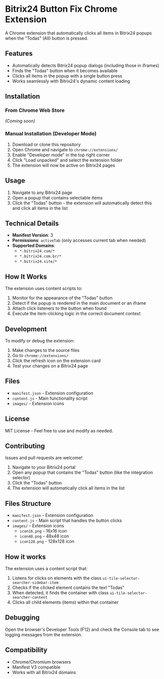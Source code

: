 # Bitrix24 Button Fix Chrome Extension

A Chrome extension that automatically clicks all items in Bitrix24 popups when the "Todas" (All) button is pressed.

## Features

- Automatically detects Bitrix24 popup dialogs (including those in iframes)
- Finds the "Todas" button when it becomes available
- Clicks all items in the popup with a single button press
- Works seamlessly with Bitrix24's dynamic content loading

## Installation

### From Chrome Web Store
*(Coming soon)*

### Manual Installation (Developer Mode)

1. Download or clone this repository
2. Open Chrome and navigate to `chrome://extensions/`
3. Enable "Developer mode" in the top right corner
4. Click "Load unpacked" and select the extension folder
5. The extension will now be active on Bitrix24 pages

## Usage

1. Navigate to any Bitrix24 page
2. Open a popup that contains selectable items
3. Click the "Todas" button - the extension will automatically detect this and click all items in the list

## Technical Details

- **Manifest Version**: 3
- **Permissions**: `activeTab` (only accesses current tab when needed)
- **Supported Domains**: 
  - `*.bitrix24.com/*`
  - `*.bitrix24.com.br/*` 
  - `*.bitrix24.site/*`

## How It Works

The extension uses content scripts to:

1. Monitor for the appearance of the "Todas" button
2. Detect if the popup is rendered in the main document or an iframe
3. Attach click listeners to the button when found
4. Execute the item-clicking logic in the correct document context

## Development

To modify or debug the extension:

1. Make changes to the source files
2. Go to `chrome://extensions/`
3. Click the refresh icon on the extension card
4. Test your changes on a Bitrix24 page

## Files

- `manifest.json` - Extension configuration
- `content.js` - Main functionality script
- `images/` - Extension icons

## License

MIT License - Feel free to use and modify as needed.

## Contributing

Issues and pull requests are welcome!

1. Navigate to your Bitrix24 portal
2. Open any popup that contains the "Todas" button (like the integration selector)
3. Click the "Todas" button
4. The extension will automatically click all items in the list

## Files Structure

-   `manifest.json` - Extension configuration
-   `content.js` - Main script that handles the button clicks
-   `images/` - Extension icons
    -   `icon16.png` - 16x16 icon
    -   `icon48.png` - 48x48 icon
    -   `icon128.png` - 128x128 icon

## How it works

The extension uses a content script that:

1. Listens for clicks on elements with the class `ui-tile-selector-searcher-sidebar-item`
2. Checks if the clicked element contains the text "Todas"
3. When detected, it finds the container with class `ui-tile-selector-searcher-content`
4. Clicks all child elements (items) within that container

## Debugging

Open the browser's Developer Tools (F12) and check the Console tab to see logging messages from the extension.

## Compatibility

-   Chrome/Chromium browsers
-   Manifest V3 compatible
-   Works with all Bitrix24 domains
